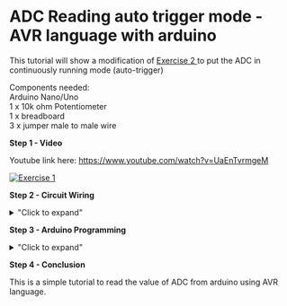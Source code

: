 # ADC Reading auto trigger mode - AVR language with arduino 

This tutorial will show a modification of <a href="https://github.com/hamdibadrul/Embeded-Design/tree/main/Week%205/Exercise%202"> Exercise 2 </a> to put the ADC in continuously running mode (auto-trigger)

Components needed: </br>
Arduino Nano/Uno </br>
1 x 10k ohm Potentiometer </br>
1 x breadboard </br>
3 x jumper male to male wire </br>

**Step 1 - Video**

Youtube link here: https://www.youtube.com/watch?v=UaEnTvrmgeM

[![Exercise 1](https://img.youtube.com/vi/UaEnTvrmgeM/0.jpg)](https://www.youtube.com/watch?v=UaEnTvrmgeM)

**Step 2 - Circuit Wiring**

<details>
<summary>"Click to expand"</summary>

<p align = "centre">
  
<img src="https://github.com/hamdibadrul/Embeded-Design/blob/main/Week%205/Potentiometer%20Circuit%20fritzing%20picture.PNG" width = "400" height = "600" /> <img src="https://github.com/hamdibadrul/Embeded-Design/blob/main/Week%205/Potentiometer%20Circuit.jpeg" width = "500" height = "500" />
 
Simply complete the circuit connection according to the picture above. </br>
You can download the fritzing file here --> <a href="https://github.com/hamdibadrul/Embeded-Design/blob/main/Week%205/potentionmeter%20fritzing%20connection.fzz"> Fritzing File (.fzz) </a>
</details>

**Step 3 - Arduino Programming**

<details>
<summary>"Click to expand"</summary>

![Code 3](https://user-images.githubusercontent.com/73819661/99190318-d7944080-27a0-11eb-98fc-d597cef2d4a3.PNG)

To initialize admux, adcsra, adch and adcl must look at their datasheet to understand which bits to be set. </br>
You can see all the datasheet in <a href="https://github.com/hamdibadrul/Embeded-Design/tree/main/Week%205/Exercise%202"> Exercise 2 </a> under step 3 section. </br>
The only modification made is in  adcsra initialization.

Here is for ADSCRA: </br>
![ADCSRA](https://user-images.githubusercontent.com/73819661/99189855-63589d80-279e-11eb-8aee-37f878b7ec5f.PNG)
![ADSCRA 2](https://user-images.githubusercontent.com/73819661/99189853-62277080-279e-11eb-9643-eefe0fb0db88.PNG)

So, when we do this, we dont have to write adcsra|=0b01000000; in loop function to start conversion of ADC because it is automatically triggered the conversion.

 You can look at the code here --> <a href="https://github.com/hamdibadrul/Embeded-Design/blob/main/Week%205/Exercise%203/Hamdi_Potentio_Auto_Trigger_AVR_language.ino"> Arduino Code </a>
 
</details>


**Step 4 - Conclusion**

This is a simple tutorial to read the value of ADC from arduino using AVR language.
